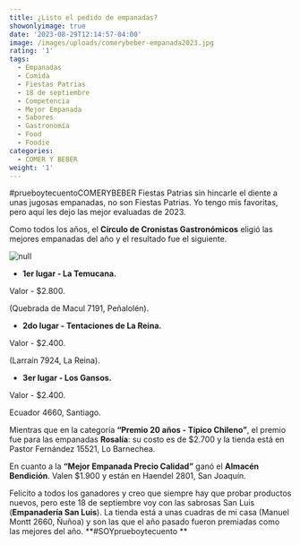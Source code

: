 ```yaml
---
title: ¿Listo el pedido de empanadas?
showonlyimage: true
date: '2023-08-29T12:14:57-04:00'
image: /images/uploads/comerybeber-empanada2023.jpg
rating: '1'
tags:
  - Empanadas
  - Comida
  - Fiestas Patrias
  - 18 de septiembre
  - Competencia
  - Mejor Empanada
  - Sabores
  - Gastronomía
  - Food
  - Foodie
categories:
  - COMER Y BEBER
weight: '1'
---
```

\#prueboytecuentoCOMERYBEBER Fiestas Patrias sin hincarle el diente a unas jugosas empanadas, no son Fiestas Patrias. Yo tengo mis favoritas, pero aquí les dejo las mejor evaluadas de 2023.

<!--more-->

Como todos los años, el **Círculo de Cronistas Gastronómicos** eligió las mejores empanadas del año y el resultado fue el siguiente.

![null](/images/uploads/comerybeber-empanada2023.jpg)

* **1er lugar - La Temucana.**

Valor - $2.800.

(Quebrada de Macul 7191, Peñalolén).

* **2do lugar - Tentaciones de La Reina.**

Valor - $2.400.

(Larraín 7924, La Reina).

* **3er lugar - Los Gansos.** 

Valor - $2.400.

Ecuador 4660, Santiago.

Mientras que en la categoría **“Premio 20 años - Típico Chileno”**, el premio fue para las empanadas **Rosalía**: su costo es de $2.700 y la tienda está en Pastor Fernández 15521, Lo Barnechea.

En cuanto a la **“Mejor Empanada Precio Calidad”** ganó el **Almacén Bendición**. Valen $1.900 y están en Haendel 2801, San Joaquín.

Felicito a todos los ganadores y creo que siempre hay que probar productos nuevos, pero este 18 de septiembre voy con las sabrosas San Luis (**Empanadería San Luis**). La tienda está a unas cuadras de mi casa (Manuel Montt 2660, Ñuñoa) y son las que el año pasado fueron premiadas como las mejores del año. **\#SOYprueboytecuento
**
